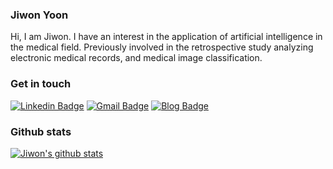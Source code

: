 ### Jiwon Yoon
Hi, I am Jiwon. I have an interest in the application of artificial intelligence in the medical field. Previously involved in the retrospective study analyzing electronic medical records, and medical image classification.


### Get in touch
[![Linkedin Badge](https://img.shields.io/badge/-LinkedIn-blue?style=flat-square&logo=Linkedin&logoColor=white&link=https://www.linkedin.com/in/jiwon-yoon-0992361b5/)](https://www.linkedin.com/in/jiwon-yoon-0992361b5/)
[![Gmail Badge](https://img.shields.io/badge/Gmail-d14836?style=flat-square&logo=Gmail&logoColor=white&link=mailto:yoon.jiwon.g@gmail.com)](mailto:yoon.jiwon.g@gmail.com)
[![Blog Badge](https://img.shields.io/badge/Notion-white?style=flat-square&logoColor=black&link=https://jwon-yoon.tistory.com/)](https://jwon-yoon.tistory.com/)
<!-- [![Blog Badge](https://img.shields.io/badge/Blog-T-lightgrey&logo=Tistory&logoColor=black&link=https://jwon-yoon.tistory.com/)](https://jwon-yoon.tistory.com/) -->


### Github stats
[![Jiwon's github stats](https://github-readme-stats.vercel.app/api?username=yooonjiwon&show_icons=true&theme=graywhite)](https://github.com/anuraghazra/github-readme-stats)
<!--
**yooonjiwon/yooonjiwon** is a ✨ _special_ ✨ repository because its `README.md` (this file) appears on your GitHub profile.

Here are some ideas to get you started:

- 🔭 I’m currently working on ...
- 🌱 I’m currently learning ...
- 👯 I’m looking to collaborate on ...
- 🤔 I’m looking for help with ...
- 💬 Ask me about ...
- 📫 How to reach me: ...
- 😄 Pronouns: ...
- ⚡ Fun fact: ...
-->
